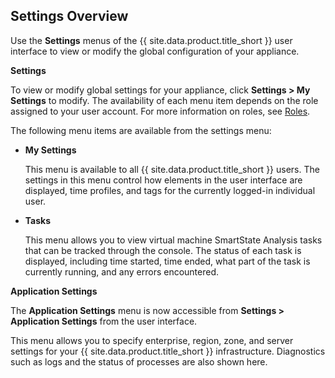 ## Settings Overview

Use the **Settings** menus of the {{ site.data.product.title_short }} user interface to view or
modify the global configuration of your appliance.

**Settings**

To view or modify global settings for your appliance, click **Settings > My Settings** to modify.
The availability of each menu item depends on the role assigned to your user account. For more
information on roles, see [Roles](#roles).

The following menu items are available from the settings menu:

  - **My Settings**

    This menu is available to all {{ site.data.product.title_short }} users. The settings in this
    menu control how elements in the user interface are displayed, time profiles, and tags for the
    currently logged-in individual user.

  - **Tasks**

    This menu allows you to view virtual machine SmartState Analysis tasks that can be tracked
    through the console. The status of each task is displayed, including time started, time ended,
    what part of the task is currently running, and any errors encountered.

**Application Settings**

The **Application Settings** menu is now accessible from **Settings > Application Settings** from
the user interface.

This menu allows you to specify enterprise, region, zone, and server settings for your
{{ site.data.product.title_short }} infrastructure. Diagnostics such as logs and the status of
processes are also shown here.
